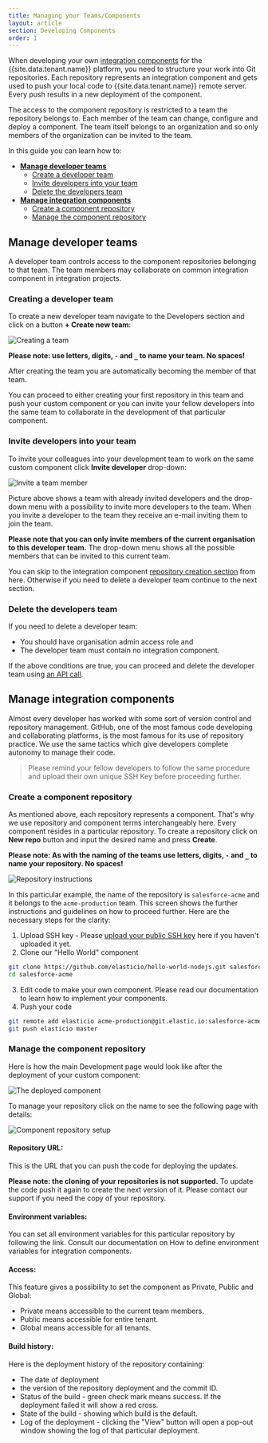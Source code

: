 ```yaml
---
title: Managing your Teams/Components
layout: article
section: Developing Components
order: 1
---
```


When developing your own [integration components](/getting-started/integration-component) for the {{site.data.tenant.name}} platform, you need to structure your work into Git repositories. Each repository represents an integration component and gets used to push your local code to {{site.data.tenant.name}} remote server. Every push results in a new deployment of the component.

The access to the component repository is restricted to a team the repository belongs to. Each member of the team can change, configure and deploy a component. The team itself belongs to an organization and so only members of the organization can be invited to the team.

In this guide you can learn how to:
*   **[Manage developer teams](#manage-developer-teams)**
    -   [Create a developer team](#creating-a-developer-team)
    -   [Invite developers into your team](#invite-developers-into-your-team)
    -   [Delete the developers team](#delete-the-developers-team)
*   **[Manage integration components](#manage-integration-components)**
    -   [Create a component repository](#create-a-component-repository)
    -   [Manage the component repository](#manage-the-component-repository)


## Manage developer teams

A developer team controls access to the component repositories belonging to that team. The team members may collaborate on common integration component in integration projects.

### Creating a developer team

To create a new developer team navigate to the Developers section and click on a button **+ Create new team**:

![Creating a team](/assets/img/developer-guide/team-repo/developer-team-create-new.png "Creating a team")

**Please note: use letters, digits, `-` and `_` to name your team. No spaces!**

After creating the team you are automatically becoming the member of that team.

You can proceed to either creating your first repository in this team and push your custom component or you can invite your fellow developers into the same team to collaborate in the development of that particular component.

### Invite developers into your team

To invite your colleagues into your development team to work on the same custom component click **Invite developer** drop-down:

![Invite a team member](/assets/img/developer-guide/team-repo/developer-team-members.png "Invite a team member")

Picture above shows a team with already invited developers and the drop-down menu with a possibility to invite more developers to the team. When you invite a developer to the team they receive an e-mail inviting them to join the team.

**Please note that you can only invite members of the current organisation to this developer team.** The drop-down menu shows all the possible members that can be invited to this current team.

You can skip to the integration component [repository creation section](#manage-integration-components) from here. Otherwise if you need to delete a developer team continue to the next section.

### Delete the developers team

If you need to delete a developer team:
*   You should have organisation admin access role and
*   The developer team must contain no integration component.

If the above conditions are true, you can proceed and delete the developer team using [an API call](https://api.elastic.io/v2/docs/#delete-a-team).


## Manage integration components

Almost every developer has worked with some sort of version control and repository management. GitHub, one of the most famous code developing and collaborating platforms, is the most famous for its use of repository practice. We use the same tactics which give developers complete autonomy to manage their code.

> Please remind your fellow developers to follow the same procedure and upload their own unique SSH Key before proceeding further.

### Create a component repository

As mentioned above, each repository represents a component. That's why we use repository and component terms interchangeably here. Every component resides in a particular repository. To create a repository click on **New repo** button and input the desired name and press **Create**.

**Please note: As with the naming of the teams use letters, digits, `-` and `_` to name your repository. No spaces!**

![Repository instructions](/assets/img/developer-guide/team-repo/create-repo-instructions.png "Repository instructions")

In this particular example, the name of the repository is `salesforce-acme` and it belongs to the `acme-production` team. This screen shows the further instructions and guidelines on how to proceed further. Here are the necessary steps for the clarity:

1.  Upload SSH key - Please [upload your public SSH key](ssh-keys) here if you haven't uploaded it yet.
2.  Clone our "Hello World" component
```sh
git clone https://github.com/elasticio/hello-world-nodejs.git salesforce-acme
cd salesforce-acme
```
3.  Edit code to make your own component. Please read our documentation to learn how to implement your components.
4.  Push your code
```sh
git remote add elasticio acme-production@git.elastic.io:salesforce-acme.git
git push elasticio master
```

### Manage the component repository

Here is how the main Development page would look like after the deployment of your custom component:

![The deployed component](/assets/img/developer-guide/team-repo/repo-afterpush.png "The deployed component")

To manage your repository click on the name to see the following page with details:

![Component repository setup](/assets/img/developer-guide/team-repo/repo-sucsess.png "Component repository setup")

#### Repository URL:

This is the URL that you can push the code for deploying the updates.

**Please note: the cloning of your repositories is not supported.** To update the code push it again to create the next version of it. Please contact our support if you need the copy of your repository.

#### Environment variables:

You can set all environment variables for this particular repository by following the link. Consult our documentation on How to define environment variables for integration components.

#### Access:

This feature gives a possibility to set the component as Private, Public and Global:

*   Private means accessible to the current team members.
*   Public means accessible for entire tenant.
*   Global means accessible for all tenants.

#### Build history:

Here is the deployment history of the repository containing:

*   The date of deployment
*   the version of the repository deployment and the commit ID.
*   Status of the build - green check mark means success. If the deployment failed it will show a red cross.
*   State of the build - showing which build is the default.
*   Log of the deployment - clicking the "View" button will open a pop-out window showing the log of that particular deployment.
